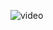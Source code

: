 ![video](https://github.com/AlistairKeiller/quantumv2/assets/43255248/9a2f5453-d86f-4cb7-8d4d-283e661b788b)
